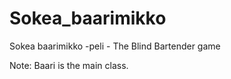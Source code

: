 # Sokea_baarimikko
Sokea baarimikko -peli - The Blind Bartender game

Note: Baari is the main class.
